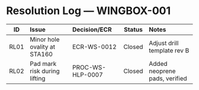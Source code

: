 # Resolution Log — WINGBOX-001

| ID   | Issue                               | Decision/ECR         | Status  | Notes                          |
| :--: | :--                                 | :--                  | :--:    | :--                            |
| RL01 | Minor hole ovality at STA160        | ECR-WS-0012          | Closed  | Adjust drill template rev B    |
| RL02 | Pad mark risk during lifting        | PROC-WS-HLP-0007     | Closed  | Added neoprene pads, verified  |
